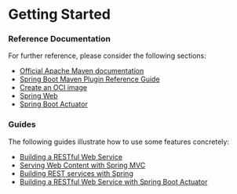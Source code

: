 # Getting Started

### Reference Documentation
For further reference, please consider the following sections:

* [Official Apache Maven documentation](https://maven.apache.org/guides/index.html)
* [Spring Boot Maven Plugin Reference Guide](https://docs.spring.io/spring-boot/docs/3.2.3-SNAPSHOT/maven-plugin/reference/html/)
* [Create an OCI image](https://docs.spring.io/spring-boot/docs/3.2.3-SNAPSHOT/maven-plugin/reference/html/#build-image)
* [Spring Web](https://docs.spring.io/spring-boot/docs/3.2.3-SNAPSHOT/reference/htmlsingle/index.html#web)
* [Spring Boot Actuator](https://docs.spring.io/spring-boot/docs/3.2.3-SNAPSHOT/reference/htmlsingle/index.html#actuator)

### Guides
The following guides illustrate how to use some features concretely:

* [Building a RESTful Web Service](https://spring.io/guides/gs/rest-service/)
* [Serving Web Content with Spring MVC](https://spring.io/guides/gs/serving-web-content/)
* [Building REST services with Spring](https://spring.io/guides/tutorials/rest/)
* [Building a RESTful Web Service with Spring Boot Actuator](https://spring.io/guides/gs/actuator-service/)

